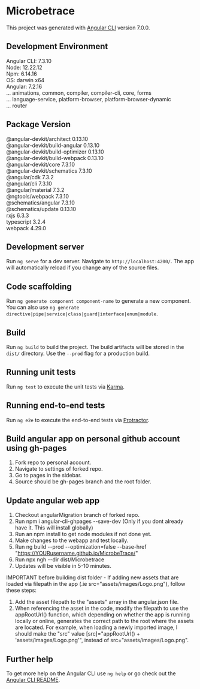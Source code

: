 # Microbetrace

This project was generated with [Angular CLI](https://github.com/angular/angular-cli) version 7.0.0.

## Development Environment

Angular CLI: 7.3.10<br />
Node: 12.22.12<br />
Npm: 6.14.16<br />
OS: darwin x64<br />
Angular: 7.2.16<br />
... animations, common, compiler, compiler-cli, core, forms<br />
... language-service, platform-browser, platform-browser-dynamic<br />
... router<br />

Package                           Version
----------------------------------------------------------- 
@angular-devkit/architect         0.13.10<br />
@angular-devkit/build-angular     0.13.10<br />
@angular-devkit/build-optimizer   0.13.10<br />
@angular-devkit/build-webpack     0.13.10<br />
@angular-devkit/core              7.3.10<br />
@angular-devkit/schematics        7.3.10<br />
@angular/cdk                      7.3.2<br />
@angular/cli                      7.3.10<br />
@angular/material                 7.3.2<br />
@ngtools/webpack                  7.3.10<br />
@schematics/angular               7.3.10<br />
@schematics/update                0.13.10<br />
rxjs                              6.3.3<br />
typescript                        3.2.4<br />
webpack                           4.29.0


## Development server

Run `ng serve` for a dev server. Navigate to `http://localhost:4200/`. The app will automatically reload if you change any of the source files.

## Code scaffolding

Run `ng generate component component-name` to generate a new component. You can also use `ng generate directive|pipe|service|class|guard|interface|enum|module`.

## Build

Run `ng build` to build the project. The build artifacts will be stored in the `dist/` directory. Use the `--prod` flag for a production build.

## Running unit tests

Run `ng test` to execute the unit tests via [Karma](https://karma-runner.github.io).

## Running end-to-end tests

Run `ng e2e` to execute the end-to-end tests via [Protractor](http://www.protractortest.org/).

## Build angular app on personal github account using gh-pages

1. Fork repo to personal account.
2. Navigate to settings of forked repo.
3. Go to pages in the sidebar.
4. Source should be gh-pages branch and the root folder.

## Update angular web app

1. Checkout angularMigration branch of forked repo.
2. Run npm i angular-cli-ghpages --save-dev  (Only if you dont already have it. This will install globally)
3. Run an npm install to get node modules if not done yet.
4. Make changes to the webapp and test locally.
5. Run ng build --prod --optimization=false --base-href "https://YOURusername.github.io/MicrobeTrace/"
6. Run npx ngh --dir dist/Microbetrace
7. Updates will be visible in 5-10 minutes.

IMPORTANT before building dist folder - If adding new assets that are loaded via filepath in the app (.ie src="assets/images/Logo.png"), follow these steps:
1. Add the asset filepath to the "assets" array in the angular.json file.
2. When referencing the asset in the code, modify the filepath to use the appRootUrl() function, which depending on whether the app is running locally or online, generates the correct path to the root where the assets are located. For example, when loading a newly imported image, I should make the "src" value [src]="appRootUrl() + 'assets/images/Logo.png'", instead of src="assets/images/Logo.png".

## Further help

To get more help on the Angular CLI use `ng help` or go check out the [Angular CLI README](https://github.com/angular/angular-cli/blob/master/README.md).
